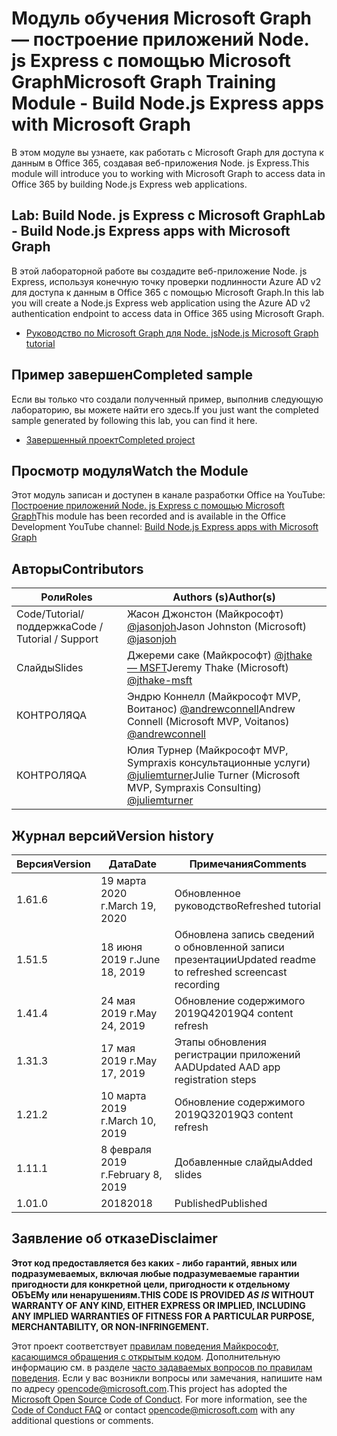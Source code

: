 # <a name="microsoft-graph-training-module---build-nodejs-express-apps-with-microsoft-graph"></a><span data-ttu-id="52ec8-101">Модуль обучения Microsoft Graph — построение приложений Node. js Express с помощью Microsoft Graph</span><span class="sxs-lookup"><span data-stu-id="52ec8-101">Microsoft Graph Training Module - Build Node.js Express apps with Microsoft Graph</span></span>

<span data-ttu-id="52ec8-102">В этом модуле вы узнаете, как работать с Microsoft Graph для доступа к данным в Office 365, создавая веб-приложения Node. js Express.</span><span class="sxs-lookup"><span data-stu-id="52ec8-102">This module will introduce you to working with Microsoft Graph to access data in Office 365 by building Node.js Express web applications.</span></span>

## <a name="lab---build-nodejs-express-apps-with-microsoft-graph"></a><span data-ttu-id="52ec8-103">Lab: Build Node. js Express с Microsoft Graph</span><span class="sxs-lookup"><span data-stu-id="52ec8-103">Lab - Build Node.js Express apps with Microsoft Graph</span></span>

<span data-ttu-id="52ec8-104">В этой лабораторной работе вы создадите веб-приложение Node. js Express, используя конечную точку проверки подлинности Azure AD v2 для доступа к данным в Office 365 с помощью Microsoft Graph.</span><span class="sxs-lookup"><span data-stu-id="52ec8-104">In this lab you will create a Node.js Express web application using the Azure AD v2 authentication endpoint to access data in Office 365 using Microsoft Graph.</span></span>

- [<span data-ttu-id="52ec8-105">Руководство по Microsoft Graph для Node. js</span><span class="sxs-lookup"><span data-stu-id="52ec8-105">Node.js Microsoft Graph tutorial</span></span>](https://docs.microsoft.com/graph/training/node-tutorial)

## <a name="completed-sample"></a><span data-ttu-id="52ec8-106">Пример завершен</span><span class="sxs-lookup"><span data-stu-id="52ec8-106">Completed sample</span></span>

<span data-ttu-id="52ec8-107">Если вы только что создали полученный пример, выполнив следующую лабораторию, вы можете найти его здесь.</span><span class="sxs-lookup"><span data-stu-id="52ec8-107">If you just want the completed sample generated by following this lab, you can find it here.</span></span>

- [<span data-ttu-id="52ec8-108">Завершенный проект</span><span class="sxs-lookup"><span data-stu-id="52ec8-108">Completed project</span></span>](demo)

## <a name="watch-the-module"></a><span data-ttu-id="52ec8-109">Просмотр модуля</span><span class="sxs-lookup"><span data-stu-id="52ec8-109">Watch the Module</span></span>

<span data-ttu-id="52ec8-110">Этот модуль записан и доступен в канале разработки Office на YouTube: [Построение приложений Node. js Express с помощью Microsoft Graph](https://youtu.be/n6q8Cm-pTYY)</span><span class="sxs-lookup"><span data-stu-id="52ec8-110">This module has been recorded and is available in the Office Development YouTube channel: [Build Node.js Express apps with Microsoft Graph](https://youtu.be/n6q8Cm-pTYY)</span></span>

## <a name="contributors"></a><span data-ttu-id="52ec8-111">Авторы</span><span class="sxs-lookup"><span data-stu-id="52ec8-111">Contributors</span></span>

|           <span data-ttu-id="52ec8-112">Роли</span><span class="sxs-lookup"><span data-stu-id="52ec8-112">Roles</span></span>            |                                           <span data-ttu-id="52ec8-113">Authors (s)</span><span class="sxs-lookup"><span data-stu-id="52ec8-113">Author(s)</span></span>                                           |
| -------------------------- | --------------------------------------------------------------------------------------------- |
| <span data-ttu-id="52ec8-114">Code/Tutorial/поддержка</span><span class="sxs-lookup"><span data-stu-id="52ec8-114">Code / Tutorial  / Support</span></span> | <span data-ttu-id="52ec8-115">Жасон Джонстон (Майкрософт) [@jasonjoh](//github.com/jasonjoh)</span><span class="sxs-lookup"><span data-stu-id="52ec8-115">Jason Johnston (Microsoft) [@jasonjoh](//github.com/jasonjoh)</span></span>                                 |
| <span data-ttu-id="52ec8-116">Слайды</span><span class="sxs-lookup"><span data-stu-id="52ec8-116">Slides</span></span>                     | <span data-ttu-id="52ec8-117">Джереми саке (Майкрософт) [@jthake — MSFT](//github.com/jthake-msft)</span><span class="sxs-lookup"><span data-stu-id="52ec8-117">Jeremy Thake (Microsoft) [@jthake-msft](//github.com/jthake-msft)</span></span>                             |
| <span data-ttu-id="52ec8-118">КОНТРОЛЯ</span><span class="sxs-lookup"><span data-stu-id="52ec8-118">QA</span></span>                         | <span data-ttu-id="52ec8-119">Эндрю Коннелл (Майкрософт MVP, Воитанос) [@andrewconnell](//github.com/andrewconnell)</span><span class="sxs-lookup"><span data-stu-id="52ec8-119">Andrew Connell (Microsoft MVP, Voitanos) [@andrewconnell](//github.com/andrewconnell)</span></span>         |
| <span data-ttu-id="52ec8-120">КОНТРОЛЯ</span><span class="sxs-lookup"><span data-stu-id="52ec8-120">QA</span></span>                         | <span data-ttu-id="52ec8-121">Юлия Турнер (Майкрософт MVP, Sympraxis консультационные услуги) [@juliemturner](//github.com/juliemturner)</span><span class="sxs-lookup"><span data-stu-id="52ec8-121">Julie Turner (Microsoft MVP, Sympraxis Consulting) [@juliemturner](//github.com/juliemturner)</span></span> |

## <a name="version-history"></a><span data-ttu-id="52ec8-122">Журнал версий</span><span class="sxs-lookup"><span data-stu-id="52ec8-122">Version history</span></span>

| <span data-ttu-id="52ec8-123">Версия</span><span class="sxs-lookup"><span data-stu-id="52ec8-123">Version</span></span> |       <span data-ttu-id="52ec8-124">Дата</span><span class="sxs-lookup"><span data-stu-id="52ec8-124">Date</span></span>       |                     <span data-ttu-id="52ec8-125">Примечания</span><span class="sxs-lookup"><span data-stu-id="52ec8-125">Comments</span></span>                     |
| ------- | ---------------- | ------------------------------------------------ |
| <span data-ttu-id="52ec8-126">1.6</span><span class="sxs-lookup"><span data-stu-id="52ec8-126">1.6</span></span>     | <span data-ttu-id="52ec8-127">19 марта 2020 г.</span><span class="sxs-lookup"><span data-stu-id="52ec8-127">March 19, 2020</span></span>   | <span data-ttu-id="52ec8-128">Обновленное руководство</span><span class="sxs-lookup"><span data-stu-id="52ec8-128">Refreshed tutorial</span></span>                               |
| <span data-ttu-id="52ec8-129">1.5</span><span class="sxs-lookup"><span data-stu-id="52ec8-129">1.5</span></span>     | <span data-ttu-id="52ec8-130">18 июня 2019 г.</span><span class="sxs-lookup"><span data-stu-id="52ec8-130">June 18, 2019</span></span>    | <span data-ttu-id="52ec8-131">Обновлена запись сведений о обновленной записи презентации</span><span class="sxs-lookup"><span data-stu-id="52ec8-131">Updated readme to refreshed screencast recording</span></span> |
| <span data-ttu-id="52ec8-132">1.4</span><span class="sxs-lookup"><span data-stu-id="52ec8-132">1.4</span></span>     | <span data-ttu-id="52ec8-133">24 мая 2019 г.</span><span class="sxs-lookup"><span data-stu-id="52ec8-133">May 24, 2019</span></span>     | <span data-ttu-id="52ec8-134">Обновление содержимого 2019Q4</span><span class="sxs-lookup"><span data-stu-id="52ec8-134">2019Q4 content refresh</span></span>                           |
| <span data-ttu-id="52ec8-135">1.3</span><span class="sxs-lookup"><span data-stu-id="52ec8-135">1.3</span></span>     | <span data-ttu-id="52ec8-136">17 мая 2019 г.</span><span class="sxs-lookup"><span data-stu-id="52ec8-136">May 17, 2019</span></span>     | <span data-ttu-id="52ec8-137">Этапы обновления регистрации приложений AAD</span><span class="sxs-lookup"><span data-stu-id="52ec8-137">Updated AAD app registration steps</span></span>               |
| <span data-ttu-id="52ec8-138">1.2</span><span class="sxs-lookup"><span data-stu-id="52ec8-138">1.2</span></span>     | <span data-ttu-id="52ec8-139">10 марта 2019 г.</span><span class="sxs-lookup"><span data-stu-id="52ec8-139">March 10, 2019</span></span>   | <span data-ttu-id="52ec8-140">Обновление содержимого 2019Q3</span><span class="sxs-lookup"><span data-stu-id="52ec8-140">2019Q3 content refresh</span></span>                           |
| <span data-ttu-id="52ec8-141">1.1</span><span class="sxs-lookup"><span data-stu-id="52ec8-141">1.1</span></span>     | <span data-ttu-id="52ec8-142">8 февраля 2019 г.</span><span class="sxs-lookup"><span data-stu-id="52ec8-142">February 8, 2019</span></span> | <span data-ttu-id="52ec8-143">Добавленные слайды</span><span class="sxs-lookup"><span data-stu-id="52ec8-143">Added slides</span></span>                                     |
| <span data-ttu-id="52ec8-144">1.0</span><span class="sxs-lookup"><span data-stu-id="52ec8-144">1.0</span></span>     | <span data-ttu-id="52ec8-145">2018</span><span class="sxs-lookup"><span data-stu-id="52ec8-145">2018</span></span>             | <span data-ttu-id="52ec8-146">Published</span><span class="sxs-lookup"><span data-stu-id="52ec8-146">Published</span></span>                                        |

## <a name="disclaimer"></a><span data-ttu-id="52ec8-147">Заявление об отказе</span><span class="sxs-lookup"><span data-stu-id="52ec8-147">Disclaimer</span></span>

<span data-ttu-id="52ec8-148">**Этот код предоставляется без каких *-* либо гарантий, явных или подразумеваемых, включая любые подразумеваемые гарантии пригодности для конкретной цели, пригодности к отдельному ОБЪЕМу или ненарушениям.**</span><span class="sxs-lookup"><span data-stu-id="52ec8-148">**THIS CODE IS PROVIDED *AS IS* WITHOUT WARRANTY OF ANY KIND, EITHER EXPRESS OR IMPLIED, INCLUDING ANY IMPLIED WARRANTIES OF FITNESS FOR A PARTICULAR PURPOSE, MERCHANTABILITY, OR NON-INFRINGEMENT.**</span></span>

<span data-ttu-id="52ec8-p101">Этот проект соответствует [правилам поведения Майкрософт, касающимся обращения с открытым кодом](https://opensource.microsoft.com/codeofconduct/). Дополнительную информацию см. в разделе [часто задаваемых вопросов по правилам поведения](https://opensource.microsoft.com/codeofconduct/faq/). Если у вас возникли вопросы или замечания, напишите нам по адресу [opencode@microsoft.com](mailto:opencode@microsoft.com).</span><span class="sxs-lookup"><span data-stu-id="52ec8-p101">This project has adopted the [Microsoft Open Source Code of Conduct](https://opensource.microsoft.com/codeofconduct/). For more information, see the [Code of Conduct FAQ](https://opensource.microsoft.com/codeofconduct/faq/) or contact [opencode@microsoft.com](mailto:opencode@microsoft.com) with any additional questions or comments.</span></span>
